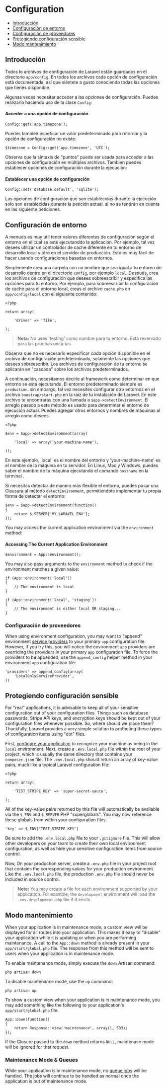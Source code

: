 # Configuration

- [Introducción](#introduction)
- [Configuración de entorno](#environment-configuration)
- [Configuración de proveedores](#provider-configuration)
- [Protegiendo configuración sensible](#protecting-sensitive-configuration)
- [Modo mantenimiento](#maintenance-mode)

<a name="introduction"></a>
## Introducción

Todos lo archivos de configuración de Laravel están guardados en el directorio `app/config`. En todos los archivos cada opción de configuración está documentada, así que siéntete a gusto conociendo todas las opciones que tienes disponible.

Algunas veces necesitar acceder a las opciones de configuración. Puedes realizarlo haciendo uso de la clase `Config`:

#### Acceder a una opción de configuración

	Config::get('app.timezone');

Puedes también espeficar un valor predeterminado para retornar y la opción de configuración no existe:

	$timezone = Config::get('app.timezone', 'UTC');

Observa que la síntaxis de "puntos" puede ser usada para acceder a las opciones de configuración en múltiples archivos. También puedes establecer opciones de configuración durante la ejecución:

#### Establecer una opción de configuración

	Config::set('database.default', 'sqlite');

Las opciones de configuración que son establecidas durante la ejecución solo son establecidas durante la petición actual, si no se tendrán en cuenta en las siguiente peticiones.

<a name="environment-configuration"></a>
## Configuración de entorno

A menudo es muy útil tener valores diferentes de configuración según el entorno en el cual se esté ejecutanddo la aplicación. Por ejemplo, tal vez desees utilizar un controlador de cache diferente en tu entorno de desarrollo local y otro en el servidor de producción. Esto es muy fácil de hacer usando configuraciones basadas en entornos.

Simplemente crea una carpeta con un nombre que sea igual a tu entorno de desarrollo dentro en el directorio `config`, por ejemplo `local`. Después, crea los archivos de configuración que desees sobreescribir y especifica las opciones para tu entorno. Por ejemplo, para sobreescribir la configuración de cache para el entorno local, creas el archivo `cache.php` en `app/config/local` con el siguiente contenido:

	<?php

	return array(

		'driver' => 'file',

	);

> **Nota:** No uses 'testing' como nombre para tu entorno. Está reservado para las pruebas unitarias.

Observa que no es necesario especificar _cada_ opción disponible en el archivo de configuración predeterminado, solamente las opciones que desees sobreescribir. Los archivos de configuración de tu entorno se aplicarán en "cascada" sobre los archivos predeterminados.

A continuación, necesitamos decirle al framework como determinar en que entorno se está ejecutando. El entorno predeterminado siempre es `production`. sin embargo, tal vez necesites configurar otro entornos en el archivo `boostrap/start.php` en la raíz de tu instalación de Laravel. En este archivo te encontrarás con una llamada a `$app->detectEnvironment`. El arreglo pasado a este método es usado para determinar el entorno de ejecución actual. Puedes agregar otros entornos y nombres de máquinas al arreglo como desees.

    <?php

    $env = $app->detectEnvironment(array(

        'local' => array('your-machine-name'),

    ));

En este ejemplo, 'local' es el nombre del entorno y 'your-machine-name' es el nombre de la máquina en tu servidor. En Linux, Mac y Windows, puedes saber el nombre de tu máquina ejecutando el comando `hostname` en la terminal .

Si necesitas detectar de manera más flexible el entorno, puedes pasar una Clausura al método `detectEnvironment`, permitiéndote implementar tu propia forma de detectar el entorno:

	$env = $app->detectEnvironment(function()
	{
		return $_SERVER['MY_LARAVEL_ENV'];
	});

You may access the current application environment via the `environment` method:

#### Accessing The Current Application Environment

	$environment = App::environment();

You may also pass arguments to the `environment` method to check if the environment matches a given value:

	if (App::environment('local'))
	{
		// The environment is local
	}

	if (App::environment('local', 'staging'))
	{
		// The environment is either local OR staging...
	}

<a name="provider-configuration"></a>
### Configuración de proveedores

When using environment configuration, you may want to "append" environment [service providers](/docs/ioc#service-providers) to your primary `app` configuration file. However, if you try this, you will notice the environment `app` providers are overriding the providers in your primary `app` configuration file. To force the providers to be appended, use the `append_config` helper method in your environment `app` configuration file:

	'providers' => append_config(array(
		'LocalOnlyServiceProvider',
	))

<a name="protecting-sensitive-configuration"></a>
## Protegiendo configuración sensible

For "real" applications, it is advisable to keep all of your sensitive configuration out of your configuration files. Things such as database passwords, Stripe API keys, and encryption keys should be kept out of your configuration files whenever possible. So, where should we place them? Thankfully, Laravel provides a very simple solution to protecting these types of configuration items using "dot" files.

First, [configure your application](/docs/configuration#environment-configuration) to recognize your machine as being in the `local` environment. Next, create a `.env.local.php` file within the root of your project, which is usually the same directory that contains your `composer.json` file. The `.env.local.php` should return an array of key-value pairs, much like a typical Laravel configuration file:

	<?php

	return array(

		'TEST_STRIPE_KEY' => 'super-secret-sauce',

	);

All of the key-value pairs returned by this file will automatically be available via the `$_ENV` and `$_SERVER` PHP "superglobals". You may now reference these globals from within your configuration files:

	'key' => $_ENV['TEST_STRIPE_KEY']

Be sure to add the `.env.local.php` file to your `.gitignore` file. This will allow other developers on your team to create their own local environment configuration, as well as hide your sensitive configuration items from source control.

Now, On your production server, create a `.env.php` file in your project root that contains the corresponding values for your production environment. Like the `.env.local.php` file, the production `.env.php` file should never be included in source control.

> **Note:** You may create a file for each environment supported by your application. For example, the `development` environment will load the `.env.development.php` file if it exists.

<a name="maintenance-mode"></a>
## Modo mantenimiento

When your application is in maintenance mode, a custom view will be displayed for all routes into your application. This makes it easy to "disable" your application while it is updating or when you are performing maintenance. A call to the `App::down` method is already present in your `app/start/global.php` file. The response from this method will be sent to users when your application is in maintenance mode.

To enable maintenance mode, simply execute the `down` Artisan command:

	php artisan down

To disable maintenance mode, use the `up` command:

	php artisan up

To show a custom view when your application is in maintenance mode, you may add something like the following to your application's `app/start/global.php` file:

	App::down(function()
	{
		return Response::view('maintenance', array(), 503);
	});

If the Closure passed to the `down` method returns `NULL`, maintenace mode will be ignored for that request.

### Maintenance Mode & Queues

While your application is in maintenance mode, no [queue jobs](/docs/queues) will be handled. The jobs will continue to be handled as normal once the application is out of maintenance mode.
